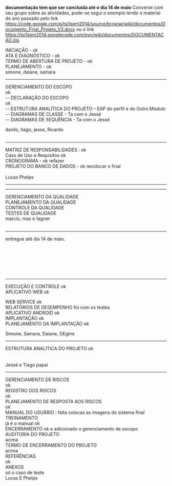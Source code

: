 **documentação tem que ser concluída até o dia 14 de maio**
Converse com seu grupo sobre as atividades, pode-se segui o exemplo lendo o material do ano passado pelo link https://code.google.com/p/tsi1sem2014/source/browse/wiki/documentos/Documento_Final_Projeto_V3.docx
ou o link https://tsi1sem2014.googlecode.com/svn/wiki/documentos/DOCUMENTACAO.zip 

INICIAÇÃO  - ok<br>
ATA E DIAGNÓSTICO  - ok<br>
TERMO DE ABERTURA DE PROJETO - ok<br>
PLANEJAMENTO  - ok<br>
simone, daiane, samara<br>
<hr />
GERENCIAMENTO DO ESCOPO<br> ok<br>
-- DECLARAÇÃO DO ESCOPO<br>ok<br>
-- ESTRUTURA ANALÍTICA DO PROJETO – EAP do perfil e do Outro Modulo<br>
-- DIAGRAMAS DE CLASSE - Ta com o Jessé<br>
-- DIAGRAMAS DE SEQUÊNCIA -  Ta com o Jessé<br>

danilo, tiago, jesse, Ricardo<br>
<br>
<hr />

MATRIZ DE RESPONSABILIDADES : ok <br>
Caso de Uso e Requisitos ok<br>
CRONOGRAMA - ok refazer<br>
PROJETO DO BANCO DE DADOS - ok recolocar o final<br>
<br>
Lucas Phelps<br>
<hr />


<hr />

GERENCIAMENTO DA QUALIDADE<br>
PLANEJAMENTO DA QUALIDADE<br>
CONTROLE DA QUALIDADE<br>
TESTES DE QUALIDADE<br>
marcio, max e fagner<br>
<br>
<hr />
entregue até dia 14 de maio.<br>
<br>
<br>
<br>
<br>
<br>
<br>
<hr />
EXECUÇÃO E CONTROLE ok<br>
APLICATIVO WEB ok<br>

WEB SERVICE ok<br>
RELATÓRIOS DE DESEMPENHO foi com os testes<br>
APLICATIVO ANDROID ok <br>
IMPLANTAÇÃO ok <br>
PLANEJAMENTO DA IMPLANTAÇÃO ok <br>

Simone, Samara, Daiane, DEgine<br>
<hr />
ESTRUTURA ANALITICA DO PROJETO ok<br>
<br>
<br>
Jessé e Tiago papai<br>
<hr />

GERENCIAMENTO DE RISCOS<br> ok<br>
REGISTRO DOS RISCOS<br>ok<br>
PLANEJAMENTO DE RESPOSTA AOS RISCOS<br>ok<br>
MANUAL DO USUÁRIO :  falta colocas as imagens do sistema final<br>
TREINAMENTO<br> já é o manual ok<br>
ENCERRAMENTO ok e adicionado o gerenciamento de escopo<br>
AUDITORIA DO PROJETO<br>acima<br>
TERMO DE ENCERRAMENTO DO PROJETO<br>acima<br>
REFERÊNCIAS<br> ok<br>
ANEXOS<br> só o caso de teste<br>
Lucas E Phelps